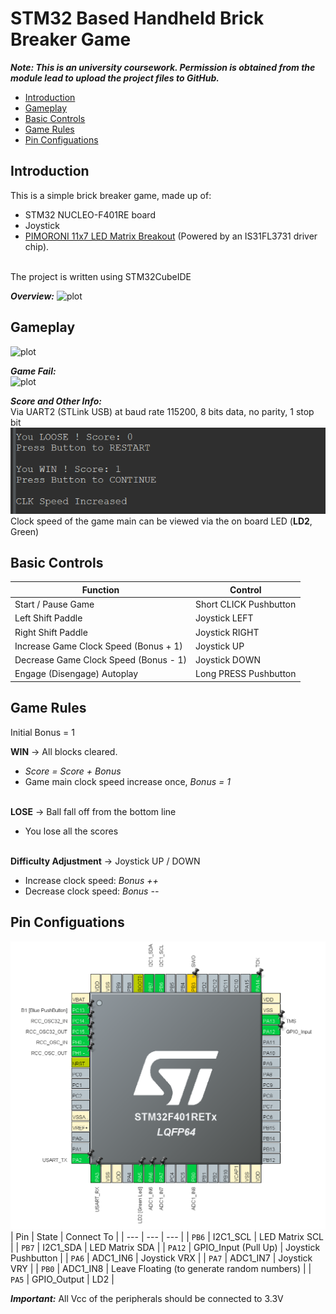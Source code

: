 # STM32 Based Handheld Brick Breaker Game
***Note: This is an university coursework. Permission is obtained from the module lead to upload the project files to GitHub.***

- [Introduction](https://github.com/YuxuanHan0326/stm32-block-breaker-game?tab=readme-ov-file#introduction)
- [Gameplay](https://github.com/YuxuanHan0326/stm32-block-breaker-game?tab=readme-ov-file#gameplay)
- [Basic Controls](https://github.com/YuxuanHan0326/stm32-block-breaker-game?tab=readme-ov-file#basic-controls)
- [Game Rules](https://github.com/YuxuanHan0326/stm32-block-breaker-game?tab=readme-ov-file#game-rules)
- [Pin Configuations](https://github.com/YuxuanHan0326/stm32-block-breaker-game?tab=readme-ov-file#pin-configuations)

## Introduction
This is a simple brick breaker game, made up of:
- STM32 NUCLEO-F401RE board
- Joystick
- [PIMORONI 11x7 LED Matrix Breakout](https://shop.pimoroni.com/products/11x7-led-matrix-breakout?variant=21791690752083) (Powered by an IS31FL3731 driver chip).

[//]: # (Endbullet)
\
The project is written using STM32CubeIDE

***Overview:***
![plot](./Images/Overall.jpg)

## Gameplay
![plot](./Images/gameplay.gif)

***Game Fail:***\
![plot](./Images/fail.gif)

***Score and Other Info:***\
Via UART2 (STLink USB) at baud rate 115200, 8 bits data, no parity, 1 stop bit\
![plot](./Images/SystemInfo.png)\
Clock speed of the game main can be viewed via the on board LED (**LD2**, Green)

## Basic Controls
| Function | Control |
| --- | --- |
| Start / Pause Game | Short CLICK Pushbutton |
| Left Shift Paddle | Joystick LEFT |
| Right Shift Paddle | Joystick RIGHT |
| Increase Game Clock Speed (Bonus + 1) | Joystick UP |
| Decrease Game Clock Speed (Bonus - 1) | Joystick DOWN |
| Engage (Disengage) Autoplay | Long PRESS Pushbutton |

## Game Rules
Initial Bonus = 1

**WIN** -> All blocks cleared.
- *Score = Score + Bonus*
- Game main clock speed increase once, *Bonus = 1*

[//]: # (Endbullet)
\
**LOSE** -> Ball fall off from the bottom line
- You lose all the scores

[//]: # (Endbullet)
\
**Difficulty Adjustment** -> Joystick UP / DOWN
- Increase clock speed: *Bonus ++*
- Decrease clock speed: *Bonus --*

## Pin Configuations
![plot](./Images/PinConfiguations.png)
| Pin | State | Connect To |
| --- | --- | --- |
| `PB6` | I2C1_SCL | LED Matrix SCL |
| `PB7` | I2C1_SDA | LED Matrix SDA |
| `PA12` | GPIO_Input (Pull Up) | Joystick Pushbutton |
| `PA6` | ADC1_IN6 | Joystick VRX |
| `PA7` | ADC1_IN7 | Joystick VRY |
| `PB0` | ADC1_IN8 | Leave Floating (to generate random numbers) |
| `PA5` | GPIO_Output | LD2 |

***Important:*** All Vcc of the peripherals should be connected to 3.3V